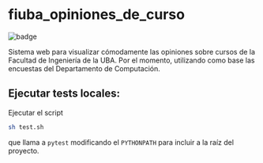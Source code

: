 # fiuba_opiniones_de_curso

![badge](https://travis-ci.org/Arkenan/fiuba_opiniones_de_curso.svg?branch=master)

Sistema web para visualizar cómodamente las opiniones sobre cursos de la Facultad de Ingeniería de la UBA. Por el momento, utilizando como base las encuestas del Departamento de Computación.

## Ejecutar tests locales:

Ejecutar el script

```bash
sh test.sh
```

que llama a `pytest` modificando el `PYTHONPATH` para incluir a la raíz del proyecto.
